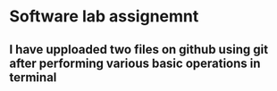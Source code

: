 # Software lab assignemnt
## I have upploaded two files on github using git after performing various basic operations in terminal

